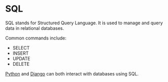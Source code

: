 # SQL

SQL stands for Structured Query Language. It is used to manage and query data in relational databases.

Common commands include:

* SELECT  
* INSERT  
* UPDATE  
* DELETE  

[Python](/wiki/Python) and [Django](/wiki/Django) can both interact with databases using SQL.